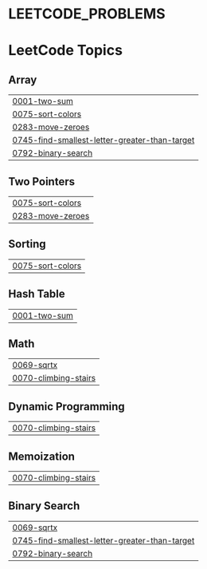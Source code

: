 # LEETCODE_PROBLEMS
<!---LeetCode Topics Start-->
# LeetCode Topics
## Array
|  |
| ------- |
| [0001-two-sum](https://github.com/BARATH-NAGARAJ/LEETCODE_PROBLEMS/tree/master/0001-two-sum) |
| [0075-sort-colors](https://github.com/BARATH-NAGARAJ/LEETCODE_PROBLEMS/tree/master/0075-sort-colors) |
| [0283-move-zeroes](https://github.com/BARATH-NAGARAJ/LEETCODE_PROBLEMS/tree/master/0283-move-zeroes) |
| [0745-find-smallest-letter-greater-than-target](https://github.com/BARATH-NAGARAJ/LEETCODE_PROBLEMS/tree/master/0745-find-smallest-letter-greater-than-target) |
| [0792-binary-search](https://github.com/BARATH-NAGARAJ/LEETCODE_PROBLEMS/tree/master/0792-binary-search) |
## Two Pointers
|  |
| ------- |
| [0075-sort-colors](https://github.com/BARATH-NAGARAJ/LEETCODE_PROBLEMS/tree/master/0075-sort-colors) |
| [0283-move-zeroes](https://github.com/BARATH-NAGARAJ/LEETCODE_PROBLEMS/tree/master/0283-move-zeroes) |
## Sorting
|  |
| ------- |
| [0075-sort-colors](https://github.com/BARATH-NAGARAJ/LEETCODE_PROBLEMS/tree/master/0075-sort-colors) |
## Hash Table
|  |
| ------- |
| [0001-two-sum](https://github.com/BARATH-NAGARAJ/LEETCODE_PROBLEMS/tree/master/0001-two-sum) |
## Math
|  |
| ------- |
| [0069-sqrtx](https://github.com/BARATH-NAGARAJ/LEETCODE_PROBLEMS/tree/master/0069-sqrtx) |
| [0070-climbing-stairs](https://github.com/BARATH-NAGARAJ/LEETCODE_PROBLEMS/tree/master/0070-climbing-stairs) |
## Dynamic Programming
|  |
| ------- |
| [0070-climbing-stairs](https://github.com/BARATH-NAGARAJ/LEETCODE_PROBLEMS/tree/master/0070-climbing-stairs) |
## Memoization
|  |
| ------- |
| [0070-climbing-stairs](https://github.com/BARATH-NAGARAJ/LEETCODE_PROBLEMS/tree/master/0070-climbing-stairs) |
## Binary Search
|  |
| ------- |
| [0069-sqrtx](https://github.com/BARATH-NAGARAJ/LEETCODE_PROBLEMS/tree/master/0069-sqrtx) |
| [0745-find-smallest-letter-greater-than-target](https://github.com/BARATH-NAGARAJ/LEETCODE_PROBLEMS/tree/master/0745-find-smallest-letter-greater-than-target) |
| [0792-binary-search](https://github.com/BARATH-NAGARAJ/LEETCODE_PROBLEMS/tree/master/0792-binary-search) |
<!---LeetCode Topics End-->